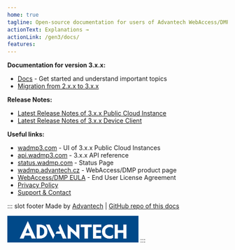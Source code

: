 ```yaml
---
home: true
tagline: Open-source documentation for users of Advantech WebAccess/DMP software
actionText: Explanations →
actionLink: /gen3/docs/
features:
---
```


**Documentation for version 3.x.x:**

- [Docs](/gen3/docs/) - Get started and understand important topics
- [Migration from 2.x.x to 3.x.x](/gen3/explanations/Migration%20from%202.x.x%20to%203.x.x%20instance/)

**Release Notes:**

- [Latest Release Notes of 3.x.x Public Cloud Instance](/gen3/release-notes/)
- [Latest Release Notes of 3.x.x Device Client](/gen3/client/)

**Useful links:**

- [wadmp3.com](https://wadmp3.com) - UI of 3.x.x Public Cloud Instances
- [api.wadmp3.com](https://api.wadmp3.com) - 3.x.x API reference
- [status.wadmp.com](https://status.wadmp.com) - Status Page
- [wadmp.advantech.cz](https://wadmp.advantech.cz) - WebAccess/DMP product page
- [WebAccess/DMP EULA](/eula.html) - End User License Agreement
- [Privacy Policy](/privacy-policy.html)
- [Support & Contact](/contact/)

::: slot footer
Made by [Advantech](https://icr.advantech.cz) | [GitHub repo of this docs](https://github.com/wadmp/wadmp.github.io)

<img src="./advantech.png" width="300">
:::
